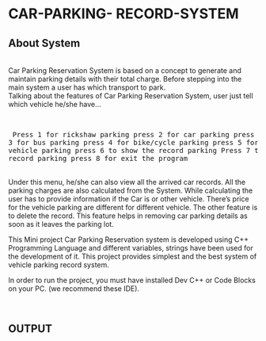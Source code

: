 # CAR-PARKING- RECORD-SYSTEM

<h2>About System</h2>
<br>
Car Parking Reservation System is based on a concept to generate and maintain parking details with their total charge. Before stepping into the main system a user has which transport to park.
<br>
Talking about the features of Car Parking Reservation System, user just tell which vehicle he/she have...

<br><pre>
Press 1 for rickshaw parking
press 2 for car parking
press 3 for bus parking
press 4 for bike/cycle parking
press 5 for heavy vehicle parking
press 6 to show the record parking
Press 7 to delete the record parking
press 8 for exit the program
</pre>
<br>
 Under this menu, he/she can also view all the arrived car records. All the parking charges are also calculated from the System. While calculating the user has to provide information if the Car is or other vehicle. There’s  price for the vehicle parking are different for different vehicle. The other feature is to delete the record. This feature helps in removing car parking details as soon as it leaves the parking lot.
<br>

 
This Mini project Car Parking Reservation system is developed using C++ Programming Language and different variables, strings have been used for the development of it.  This project provides simplest and the best system of vehicle parking record system.
<br>
<p>In order to run the project, you must have installed Dev C++ or Code Blocks on your PC. (we recommend these IDE).</p>
<br>
<h2>OUTPUT</h2>
